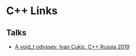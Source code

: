 # C++ Links
## Talks
* [A void_t odyssey, Ivan Cukic, C++ Russia 2019](https://www.youtube.com/watch?v=dZyH01tyIsA)
